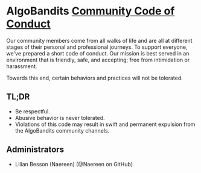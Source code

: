# AlgoBandits [Community Code of Conduct](http://citizencodeofconduct.org/)

Our community members come from all walks of life and are all at different stages of their personal and professional journeys. To support everyone, we've prepared a short code of conduct. Our mission is best served in an environment that is friendly, safe, and accepting; free from intimidation or harassment.

Towards this end, certain behaviors and practices will not be tolerated.

## TL;DR

- Be respectful.
- Abusive behavior is never tolerated.
- Violations of this code may result in swift and permanent expulsion from the AlgoBandits community channels.

## Administrators

- Lilian Besson (Naereen) (@Naereen on GitHub)
